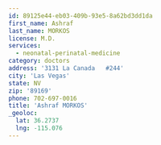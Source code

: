 ```yaml
---
id: 89125e44-eb03-409b-93e5-8a62bd3dd1da
first_name: Ashraf
last_name: MORKOS
license: M.D.
services:
  - neonatal-perinatal-medicine
category: doctors
address: '3131 La Canada   #244'
city: 'Las Vegas'
state: NV
zip: '89169'
phone: 702-697-0016
title: 'Ashraf MORKOS'
_geoloc:
  lat: 36.2737
  lng: -115.076
---
```

